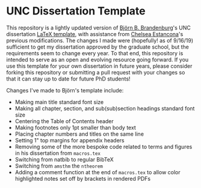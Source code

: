 # UNC Dissertation Template

This repository is a lightly updated version of [Björn B. Brandenburg](https://people.mpi-sws.org/~bbb/)'s UNC dissertation [LaTeX template](https://www.cs.unc.edu/~bbb/), with assistance from [Chelsea Estancona](https://clestancona.wixsite.com/chelseaestancona)'s previous modifications. The changes I made were (hopefully! as of 9/16/19) sufficient to get my dissertation approved by the graduate school, but the requirements seem to change every year. To that end, this repository is intended to serve as an open and evolving resource going forward. If you use this template for your own dissertation in future years, please consider forking this repository or submitting a pull request with your changes so that it can stay up to date for future PhD students!

Changes I've made to Björn's template include:
- Making main title standard font size
- Making all chapter, section, and sub(sub)section headings standard font size
- Centering the Table of Contents header
- Making footnotes only 1pt smaller than body text
- Placing chapter numbers and titles on the same line
- Setting 1" top margins for appendix headers
- Removing some of the more bespoke code related to terms and figures in his dissertation from `macros.tex`
- Switching from natbib to regular BibTeX
- Switching from `amsthm` the `ntheorem`
- Adding a comment function at the end of `macros.tex` to allow color highlighted notes set off by brackets in rendered PDFs